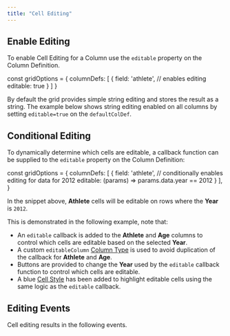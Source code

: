 ```yaml
---
title: "Cell Editing"
---
```


## Enable Editing

To enable Cell Editing for a Column use the `editable` property on the Column Definition.

<api-documentation source='column-properties/properties.json' section='editing' names='["editable"]'></api-documentation>

<snippet spaceBetweenProperties="true">
const gridOptions = {
    columnDefs: [
        {
            field: 'athlete',
            // enables editing
            editable: true
        }
    ]
}
</snippet>

By default the grid provides simple string editing and stores the result as a string. The example below shows string editing enabled on all columns by setting `editable=true` on the `defaultColDef`.

<grid-example title='Simple Cell Editing' name='simple-editing' type='generated'></grid-example>

## Conditional Editing

To dynamically determine which cells are editable, a callback function can be supplied to the `editable` property on the Column Definition:

<snippet spaceBetweenProperties="true">
const gridOptions = {
    columnDefs: [
        {
            field: 'athlete',
            // conditionally enables editing for data for 2012
            editable: (params) => params.data.year == 2012
        }
    ],
}
</snippet>

In the snippet above, **Athlete** cells will be editable on rows where the **Year** is `2012`.     

This is demonstrated in the following example, note that:

- An `editable` callback is added to the **Athlete** and **Age** columns to control which cells are editable based on the selected **Year**.
- A custom `editableColumn` [Column Type](/column-definitions/#custom-column-types) is used to avoid duplication of the callback for **Athlete** and **Age**.
- Buttons are provided to change the **Year** used by the `editable` callback function to control which cells are editable.    
- A blue [Cell Style](/cell-styles/) has been added to highlight editable cells using the same logic as the `editable` callback.

<grid-example title='Conditional Cell Editing' name='conditional-editing' type='generated'></grid-example>

## Editing Events

Cell editing results in the following events.

<api-documentation source='grid-events/events.json' section='editing' names='["cellValueChanged","cellEditingStarted","cellEditingStopped","rowEditingStarted","rowEditingStopped","cellEditRequest"]' config='{"overrideBottomMargin":"0rem", "hideMore":false}'></api-documentation>

